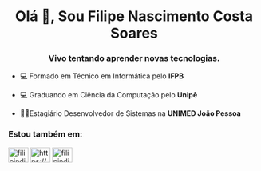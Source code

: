 <h1 align="center">Olá 👋, Sou Filipe Nascimento Costa Soares</h1>
<h3 align="center">Vivo tentando aprender novas tecnologias.</h3>

- 💻 Formado em Técnico em Informática pelo **IFPB**

- 💻 Graduando em Ciência da Computação pelo **Unipê**
- 👨‍💻Estagiário Desenvolvedor de Sistemas na **UNIMED João Pessoa**

<h3 align="left">Estou também em:</h3>
<p align="left">
<a href="https://twitter.com/filipindie" target="blank"><img align="center" src="https://cdn.jsdelivr.net/npm/simple-icons@3.0.1/icons/twitter.svg" alt="filipindie" height="30" width="40" /></a>
<a href="https://linkedin.com/in/https://www.linkedin.com/in/filipe-nascimento-costa-soares-602bb11b4/" target="blank"><img align="center" src="https://cdn.jsdelivr.net/npm/simple-icons@3.0.1/icons/linkedin.svg" alt="https://www.linkedin.com/in/filipe-nascimento-costa-soares-602bb11b4/" height="30" width="40" /></a>
<a href="https://instagram.com/filipe_acht" target="blank"><img align="center" src="https://cdn.jsdelivr.net/npm/simple-icons@3.0.1/icons/instagram.svg" alt="filipindie" height="30" width="40" /></a>
</p>

